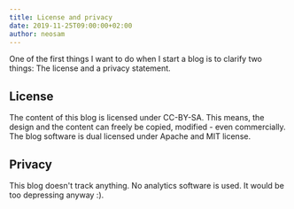 ```yaml
---
title: License and privacy
date: 2019-11-25T09:00:00+02:00
author: neosam
---
```


One of the first things I want to do when I start a blog is to clarify two
things:  The license and a privacy statement.

## License

The content of this blog is licensed under CC-BY-SA.  This means, the design
and the content can freely be copied, modified - even commercially.  The blog
software is dual licensed under Apache and MIT license.

## Privacy

This blog doesn't track anything.  No analytics software is used.  It
would be too depressing anyway :).
